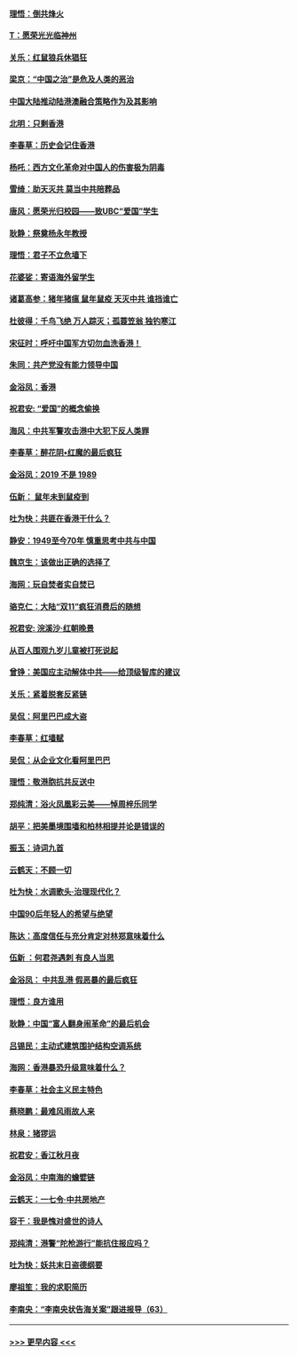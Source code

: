 #### [理悟：倒共烽火](../pages/nsc993/n11668844.md?t=11210622) 
#### [T：愿荣光光临神州](../pages/nsc993/n11668421.md?t=11210622) 
#### [关乐：红鼠狼兵休猖狂](../pages/nsc993/n11668378.md?t=11210622) 
#### [梁京：“中国之治”是危及人类的恶治](../pages/nsc993/n11668328.md?t=11210622) 
#### [中国大陆推动陆港澳融合策略作为及其影响](../pages/nsc993/n11668157.md?t=11210622) 
#### [北明：只剩香港](../pages/nsc993/n11668002.md?t=11210622) 
#### [李春草：历史会记住香港](../pages/nsc993/n11667927.md?t=11210622) 
#### [杨吒：西方文化革命对中国人的伤害极为阴毒](../pages/nsc993/n11664521.md?t=11210622) 
#### [雪绮：助天灭共 莫当中共陪葬品](../pages/nsc993/n11662650.md?t=11210622) 
#### [唐风：愿荣光归校园——致UBC“爱国”学生](../pages/nsc993/n11662194.md?t=11210622) 
#### [耿静：祭奠杨永年教授](../pages/nsc993/n11662514.md?t=11210622) 
#### [理悟：君子不立危墙下](../pages/nsc993/n11662172.md?t=11210622) 
#### [花婆娑：寄语海外留学生](../pages/nsc993/n11662121.md?t=11210622) 
#### [诸葛高参：猪年猪瘟 鼠年鼠疫 天灭中共 谁挡谁亡](../pages/nsc993/n11661980.md?t=11210622) 
#### [杜彼得：千鸟飞绝 万人踪灭；孤蓑笠翁 独钓寒江](../pages/nsc993/n11661170.md?t=11210622) 
#### [宋征时：呼吁中国军方切勿血洗香港！](../pages/nsc993/n11415318.md?t=11210622) 
#### [朱同：共产党没有能力领导中国](../pages/nsc993/n11660421.md?t=11210622) 
#### [金浴凤：香港](../pages/nsc993/n11660419.md?t=11210622) 
#### [祝君安: “爱国”的概念偷换](../pages/nsc993/n11659706.md?t=11210622) 
#### [海风：中共军警攻击港中大犯下反人类罪](../pages/nsc993/n11659632.md?t=11210622) 
#### [李春草：醉花阴•红魔的最后疯狂](../pages/nsc993/n11659287.md?t=11210622) 
#### [金浴凤：2019 不是 1989](../pages/nsc993/n11657663.md?t=11210622) 
#### [伍新： 鼠年未到鼠疫到](../pages/nsc993/n11655098.md?t=11210622) 
#### [吐为快：共匪在香港干什么？](../pages/nsc993/n11654891.md?t=11210622) 
#### [静安：1949至今70年 慎重思考中共与中国](../pages/nsc993/n11651244.md?t=11210622) 
#### [魏京生：该做出正确的选择了](../pages/nsc993/n11653084.md?t=11210622) 
#### [海网：玩自焚者实自焚已](../pages/nsc993/n11652423.md?t=11210622) 
#### [骆克仁：大陆“双11”疯狂消费后的随想](../pages/nsc993/n11652305.md?t=11210622) 
#### [祝君安: 浣溪沙·红朝晚景](../pages/nsc993/n11652258.md?t=11210622) 
#### [从百人围观九岁儿童被打死说起](../pages/nsc993/n11651030.md?t=11210622) 
#### [曾铮：美国应主动解体中共——给顶级智库的建议](../pages/nsc993/n11649888.md?t=11210622) 
#### [关乐：紧着脱套反紧链](../pages/nsc993/n11649069.md?t=11210622) 
#### [吴侃：阿里巴巴成大盗](../pages/nsc993/n11645523.md?t=11210622) 
#### [李春草：红墙赋](../pages/nsc993/n11646389.md?t=11210622) 
#### [吴侃：从企业文化看阿里巴巴](../pages/nsc993/n11645476.md?t=11210622) 
#### [理悟：敬港胞抗共反送中](../pages/nsc993/n11645466.md?t=11210622) 
#### [郑纯清：浴火凤凰彩云美——悼周梓乐同学](../pages/nsc993/n11645155.md?t=11210622) 
#### [胡平：把美墨境围墙和柏林相提并论是错误的](../pages/nsc993/n11645134.md?t=11210622) 
#### [振玉：诗词九首](../pages/nsc993/n11644081.md?t=11210622) 
#### [云鹤天：不顾一切](../pages/nsc993/n11643508.md?t=11210622) 
#### [吐为快：水调歌头·治理现代化？](../pages/nsc993/n11643485.md?t=11210622) 
#### [中国90后年轻人的希望与绝望](../pages/nsc993/n11642317.md?t=11210622) 
#### [陈达：高度信任与充分肯定对林郑意味着什么](../pages/nsc993/n11641441.md?t=11210622) 
#### [伍新 ：何君尧遇刺 有良人当思](../pages/nsc993/n11641503.md?t=11210622) 
#### [金浴凤： 中共乱港  假恶暴的最后疯狂](../pages/nsc993/n11641495.md?t=11210622) 
#### [理悟：良方谁用](../pages/nsc993/n11641463.md?t=11210622) 
#### [耿静：中国“富人翻身闹革命”的最后机会](../pages/nsc993/n11640655.md?t=11210622) 
#### [吕锡民：主动式建筑围护结构空调系统](../pages/nsc993/n11640168.md?t=11210622) 
#### [海网：香港暴恐升级意味着什么？](../pages/nsc993/n11635904.md?t=11210622) 
#### [李春草：社会主义民主特色](../pages/nsc993/n11634657.md?t=11210622) 
#### [蔡晓鹏：最难风雨故人来](../pages/nsc993/n11633145.md?t=11210622) 
#### [林泉：猪猡运](../pages/nsc993/n11631469.md?t=11210622) 
#### [祝君安：香江秋月夜](../pages/nsc993/n11631440.md?t=11210622) 
#### [金浴凤：中南海的蟾嬖链](../pages/nsc993/n11631290.md?t=11210622) 
#### [云鹤天：一七令·中共房地产](../pages/nsc993/n11630084.md?t=11210622) 
#### [容干：我是愧对盛世的诗人](../pages/nsc993/n11630059.md?t=11210622) 
#### [郑纯清：港警“陀枪游行”能抗住报应吗？](../pages/nsc993/n11629999.md?t=11210622) 
#### [吐为快：妖共末日盗德纲要](../pages/nsc993/n11628610.md?t=11210622) 
#### [廖祖笙：我的求职简历](../pages/nsc993/n11628492.md?t=11210622) 
#### [李南央：“李南央状告海关案”跟进报导（63）](../pages/nsc993/n11627039.md?t=11210622) 

----
#### [ >>> 更早内容 <<< ](../indexes/nsc993-earlier.md)
